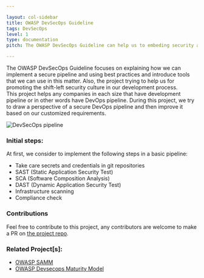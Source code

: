 ```yaml
---

layout: col-sidebar
title: OWASP DevSecOps Guideline
tags: DevSecOps
level: 1
type: documentation
pitch: The OWASP DevSecOps Guideline can help us to embeding security as a part of pipeline.

---
```


The OWASP DevSecOps Guideline focuses on explaining how we can implement a secure pipeline and using best practices and introduce tools that we can use in this matter. Also, the project trying to help us for promoting the shift-left security culture in our development process.  
This project helps any companies in each size that have development pipeline or in other words have DevOps pipeline.
During this project, we try to draw a perspective of a secure DevOps pipeline and then improve it based on our customized requirements.

![DevSecOps pipeline](/assets/images/DevSecOps-pipeline.png)

### Initial steps:
At first, we consider to implement the following steps in a basic pipeline:
* Take care secrets and credentials in git repositories
* SAST (Static Application Security Test)
* SCA (Software Composition Analysis)
* DAST (Dynamic Application Security Test)
* Infrastructure scanning
* Compliance check

### Contributions
Feel free to contribute to this project, any contributors are welcome to make a PR on [the project repo](https://github.com/OWASP/DevSecOpsGuideline). 

### Related Project[s]:
* [OWASP SAMM](https://owasp.org/www-project-samm/)
* [OWASP Devsecops Maturity Model](https://owasp.org/www-project-devsecops-maturity-model/)
